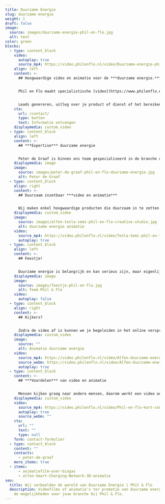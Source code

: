 ```yaml
---
title: Duurzame Energie
slug: duurzame-energie
weight: 1
draft: false
image:
  source: images/duurzame-energie-phil-en-flo.jpg
  alt: text
color: green
blocks:
  - type: content_block
    video:
      autoplay: true
      source_mp4: https://video.philenflo.nl/video/Duurzame-energie-phil-en-flo2.mp4
    align: left
    content: >-
      ## Hoogwaardige video en animatie voor de ***duurzame energie.***


      Phil en Flo maakt specialistische [video](https://www.philenflo.nl/oplossingen/video-laten-maken/) en [animatiefilms](https://www.philenflo.nl/oplossingen/animatie-laten-maken/) met impact, speciaal voor jouw organisatie in de duurzame energie. Maak impact bij je doelgroep, dankzij onze kennis en expertise. Zonder dat dit jou veel tijd kost. 


      Leads genereren, uitleg over je product of dienst of het bereiken van je doelgroep, onze video en animatie specialist heeft de focus op jouw branche.
    cta:
      url: /contact/
      type: button
      text: Informatie ontvangen
    displaymedia: custom_video
  - type: content_block
    align: left
    content: >-
      ## ***Expertise*** duurzame energie


      Peter de Graaf is binnen ons team gespecialiseerd in de branche duurzame energie en is het aanspreekpunt op dit vlak. Hij heeft veel expertise op dit gebied en samen met jou kan hij het verhaal duiden en begrijpbaar maken voor jouw doelgroep. Je kan Peter bellen op 085 -273 8331 om direct even te sparren over de mogelijkheden.
    displaymedia: image
    image:
      source: images/peter-de-graaf-phil-en-flo-duurzame-energie.jpg
      alt: Peter de Graaf
  - type: content_block
    align: right
    content: >-
      ## Duurzaam inzetbaar ***video en animatie***


      Wij maken enkel hoogwaardige producten die duurzaam in te zetten zijn. Dit betekent dat de film voor langere periode inhoudelijk relevant en bruikbaar is. Dit realiseren we door het script en de creatieve inhoud zo relevant mogelijk te maken.
    displaymedia: custom_video
    image:
      source: images/alfen-tesla-semi-phil-en-flo-creative-studio.jpg
      alt: duurzame energie animatie
    video:
      source_mp4: https://video.philenflo.nl/video/Tesla-Semi-phil-en-flo.mp4
      autoplay: true
  - type: content_block
    align: left
    content: >-
      ## Feestje!


      Duurzame energie is belangrijk en kan serieus zijn, maar eigenlijk proberen we er juist een feestje van te maken. Qua samenwerking met jullie en ons team en natuurlijk ook voor de eindgebruiker; de persoon die de film gaat kijken. Een feestje om samen creatief tot een prachtig product te komen en een feestje voor de kijker om naar te kijken. Mooie beelden, een boeiend verhaal en een interessante boodschap.
    displaymedia: image
    image:
      source: images/feestje-phil-en-flo.jpg
      alt: Team Phil & Flo
    video:
      autoplay: false
  - type: content_block
    align: right
    content: >-
      ## Kijkers?


      Zodra de video af is kunnen we je begeleiden in het online verspreiden ervan. Zo weet je zeker dat de boodschap van de film ook bij de juiste doelgroep terecht komt. Dit kan op LinkedIn, Instagram, [YouTube](https://www.philenflo.nl/you-tube-marketing/) Twitter en nog veel meer kanalen. Als je echt grote campagnes wil draaien met de film zullen we ook meerdere versies van de film maken om zo te testen welke versie het beste aanslaat bij je publiek. Bel ons direct voor vrijblijvend advies op 085 -273 8331.
    displaymedia: custom_video
    image:
      source: ""
      alt: Animatie duurzame energie
    video:
      source_mp4: https://video.philenflo.nl/video/Alfen-duurzame-energie.mp4
      source_webm: https://video.philenflo.nl/video/Alfen-duurzame-energie.webm
      autoplay: true
  - type: content_block
    content: >-
      ## ***Voordelen*** van video en animatie


      Mensen kijken graag naar andere mensen, daarom werkt een video ook sterker dan een stuk tekst alleen. Voor de duurzame energie branche ontwikkelen we graag video's die aanspreken bij de doelgroep. Echter sommige initiatieven zijn niet in "gewoon" beeld te vatten, in dat geval kan je beter kiezen voor animatie. Het voordeel van animatie is dat we de omgeving en het product in zijn geheel controleren en verhelderen. ***Vraag ons naar de mogelijkheden via onderstaand formulier.***
    displaymedia: custom_video
    video:
      source_mp4: https://video.philenflo.nl/video/Phil-en-flo-kort-contact2.mp4
      autoplay: true
      source_webm: ""
    cta:
      url: ""
      text: ""
      type: null
    form: contact-formulier
  - type: contact_block
    content: ""
    contacts:
      - peter-de-graaf
    more_items: true
  - items:
      - animatiefilm-over-biogas
      - alfen-Smart-Charging-Network-3D-animatie
seo:
  title: Wij verbeelden de wereld van Duurzame Energie | Phil & Flo
  description: Videofilms of animatie's ter promotie van duurzame energie. Ontdek
    de mogelijkheden voor jouw branche bij Phil & Flo.
---
```

